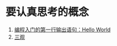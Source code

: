# 要认真思考的概念

1. [编程入门的第一行输出语句：Hello World](/concept/hello_world.md)
1. [三观](/concept/three_outlooks.md)
